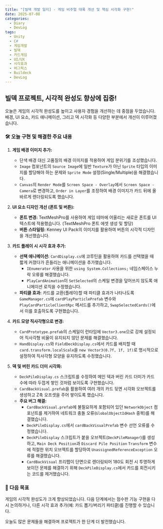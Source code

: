 ```yaml
---
title: "[빌덱 개발 일지] - 게임 비주얼 대폭 개선 및 핵심 시각화 구현!"
date: 2025-07-08
categories:
  - Diary
  - DevLog
tags:
  - Unity
  - C#
  - 게임개발
  - 빌덱
  - 카드게임
  - UI/UX
  - 시각효과
  - 버그픽스
  - Buildeck
  - DevLog
---
```


## 빌덱 프로젝트, 시각적 완성도 향상에 집중!

오늘은 게임의 시각적 완성도를 높이고 사용자 경험을 개선하는 데 중점을 두었습니다. 배경, UI 요소, 카드 애니메이션, 그리고 덱 시각화 등 다양한 부분에서 개선이 이루어졌습니다.

### 🛠️ 오늘 구현 및 해결한 주요 내용

1.  **게임 배경 이미지 추가:**
    *   단색 배경 대신 고품질의 배경 이미지를 적용하여 게임 분위기를 조성했습니다.
    *   `Image` 컴포넌트의 `Source Image`에 일반 `Texture`가 아닌 `Sprite` 타입의 이미지를 할당해야 하는 문제와 `Sprite Mode` 설정(Single/Multiple)을 해결했습니다.
    *   `Canvas`의 `Render Mode`를 `Screen Space - Overlay`에서 `Screen Space - Camera`로 변경하고, `Order in Layer`를 조정하여 배경 이미지가 카드 뒤에 올바르게 렌더링되도록 했습니다.

2.  **UI 요소 디자인 개선 (폰트 및 버튼):**
    *   **폰트 변경:** TextMeshPro를 사용하여 게임 테마에 어울리는 새로운 폰트를 UI 텍스트에 적용했습니다. (TextMeshPro 폰트 에셋 생성 및 할당)
    *   **버튼 스타일링:** Kenney UI Pack의 이미지를 활용하여 버튼의 시각적 디자인을 개선했습니다.

3.  **카드 플레이 시 시각 효과 추가:**
    *   **선택 애니메이션:** `CardDisplay.cs`에 코루틴을 활용하여 카드를 선택했을 때 짧게 커졌다가 흔들리는 애니메이션을 추가했습니다.
        *   `IEnumerator` 사용을 위한 `using System.Collections;` 네임스페이스 누락 오류를 해결했습니다.
        *   `PlayCardAnimation`이 `SetSelected`의 스케일 변경을 덮어쓰지 않도록 애니메이션 로직을 수정했습니다.
    *   **파티클 효과:** 카드를 교환(플레이)할 때 파티클 효과가 나타나도록 `GameManager.cs`에 `cardPlayParticlePrefab` 변수와 `PlayCardParticleClientRpc` 메서드를 추가하고, `SwapSelectedCards()`에서 이를 호출하도록 구현했습니다.

4.  **카드 모양 직사각형으로 변경:**
    *   `CardPrototype.prefab`의 스케일이 런타임에 `Vector3.one`으로 강제 설정되어 직사각형 비율이 유지되지 않던 문제를 해결했습니다.
    *   `HandDisplay.cs`와 `FieldDeckDisplay.cs`에서 카드를 배치할 때 `card.transform.localScale`을 `new Vector3(0.7f, 1f, 1f)`로 명시적으로 설정하여 직사각형 모양을 유지하도록 수정했습니다.

5.  **덱 및 버린 카드 더미 시각화:**
    *   `DeckPileDisplay.cs` 스크립트를 수정하여 메인 덱과 버린 카드 더미가 카드 수에 따라 두껍게 쌓인 것처럼 보이도록 구현했습니다.
    *   `CardBackVisual.prefab`을 활용하여 여러 개의 카드 뒷면 시각화 오브젝트를 생성하고 Z축 오프셋을 주어 쌓이도록 했습니다.
    *   **주요 버그 해결:**
        *   `CardBackVisual.prefab`에 불필요하게 포함되어 있던 `NetworkObject` 컴포넌트를 제거하여 네트워크 충돌 오류(`GlobalObjectIdHash` 중복)를 해결했습니다.
        *   `DeckPileDisplay.cs`에서 `cardBackVisualPrefab` 변수 선언 오류를 수정했습니다.
        *   `DeckPileDisplay` 스크립트가 붙을 오브젝트(`DeckPileManager`)를 생성하고, `Main Deck Position`과 `Discard Pile Position` `Transform` 변수에 적절한 위치 오브젝트를 할당하여 `UnassignedReferenceException` 오류를 해결했습니다.
        *   `CardBackVisual` 프리팹이 단면으로 렌더링되어 180도 회전 시 투명하게 보이던 문제를 해결하기 위해 `DeckPileDisplay.cs`에서 카드를 회전시키는 코드를 제거했습니다.

### 🚀 다음 목표

게임의 시각적 완성도가 크게 향상되었습니다. 다음 단계에서는 점수판 기능 구현을 다시 논의하거나, 다른 시각 효과 추가(예: 카드 뽑기/버리기 파티클)를 진행할 수 있습니다.

오늘도 많은 문제들을 해결하며 프로젝트가 한 단계 더 발전했습니다.